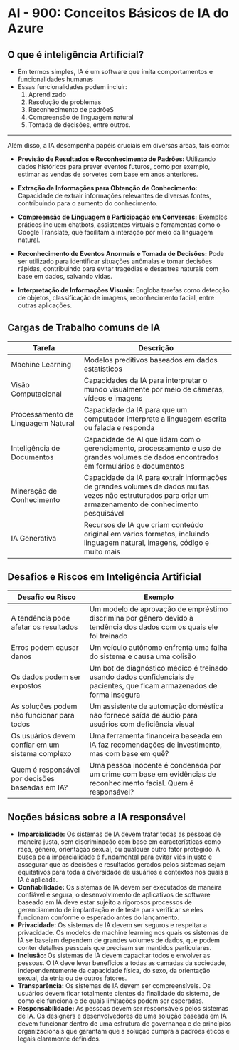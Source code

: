 # AI - 900: Conceitos Básicos de IA do Azure

## O que é inteligência Artificial?
- Em termos simples, IA é um software que imita comportamentos e funcionalidades humanas
- Essas funcionalidades podem incluir:
    1.  Aprendizado
    2. Resolução de problemas
    3. Reconhecimento de padrõeS
    4. Compreensão de linguagem natural
    5. Tomada de decisões, entre outros. 
--- 
Além disso, a IA desempenha papéis cruciais em diversas áreas, tais como:
- **Previsão de Resultados e Reconhecimento de Padrões:** Utilizando dados históricos para prever eventos futuros, como por exemplo, estimar as vendas de sorvetes com base em anos anteriores.

- **Extração de Informações para Obtenção de Conhecimento:** Capacidade de extrair informações relevantes de diversas fontes, contribuindo para o aumento do conhecimento.

- **Compreensão de Linguagem e Participação em Conversas:** Exemplos práticos incluem chatbots, assistentes virtuais e ferramentas como o Google Translate, que facilitam a interação por meio da linguagem natural.

- **Reconhecimento de Eventos Anormais e Tomada de Decisões:** Pode ser utilizado para identificar situações anômalas e tomar decisões rápidas, contribuindo para evitar tragédias e desastres naturais com base em dados, salvando vidas.

- **Interpretação de Informações Visuais:** Engloba tarefas como detecção de objetos, classificação de imagens, reconhecimento facial, entre outras aplicações.

## Cargas de Trabalho comuns de IA
|Tarefa | Descrição |
|----------|----------|
| Machine Learning  | Modelos preditivos baseados em dados estatísticos |
| Visão Computacional | Capacidades da IA para interpretar o mundo visualmente por meio de câmeras, vídeos e imagens |
| Processamento de Linguagem Natural | Capacidade da IA para que um computador interprete a linguagem escrita ou falada e responda | 
|Inteligência de Documentos | Capacidade de AI que lidam com o gerenciamento, processamento e uso de grandes volumes de dados encontrados em formulários e documentos |
| Mineração de Conhecimento | Capacidade da IA para extrair informações de grandes volumes de dados muitas vezes não estruturados para criar um armazenamento de conhecimento pesquisável |
| IA Generativa | Recursos de IA que criam conteúdo original em vários formatos, incluindo linguagem natural, imagens, código e muito mais |

## Desafios e Riscos em Inteligência Artificial

| Desafio ou Risco| Exemplo|
|---------------------------------------------------------------|--------------------------------------------------------------------|
| A tendência pode afetar os resultados| Um modelo de aprovação de empréstimo discrimina por gênero devido à tendência dos dados com os quais ele foi treinado|
| Erros podem causar danos | Um veículo autônomo enfrenta uma falha do sistema e causa uma colisão |
| Os dados podem ser expostos| Um bot de diagnóstico médico é treinado usando dados confidenciais de pacientes, que ficam armazenados de forma insegura  |
| As soluções podem não funcionar para todos | Um assistente de automação doméstica não fornece saída de áudio para usuários com deficiência visual |
| Os usuários devem confiar em um sistema complexo | Uma ferramenta financeira baseada em IA faz recomendações de investimento, mas com base em quê?   |
| Quem é responsável por decisões baseadas em IA? | Uma pessoa inocente é condenada por um crime com base em evidências de reconhecimento facial. Quem é responsável? |

## Noções básicas sobre a IA responsável
- **Imparcialidade:** Os sistemas de IA devem tratar todas as pessoas de maneira justa, sem discriminação com base em características como raça, gênero, orientação sexual, ou qualquer outro fator protegido. A busca pela imparcialidade é fundamental para evitar viés injusto e assegurar que as decisões e resultados gerados pelos sistemas sejam equitativos para toda a diversidade de usuários e contextos nos quais a IA é aplicada.
- **Confiabilidade:** Os sistemas de IA devem ser executados de maneira confiável e segura, o desenvolvimento de aplicativos de software baseado em IA deve estar sujeito a rigorosos processos de gerenciamento de implantação e de teste para verificar se eles funcionam conforme o esperado antes do lançamento.
- **Privacidade:** Os sistemas de IA devem ser seguros e respeitar a privacidade. Os modelos de machine learning nos quais os sistemas de IA se baseiam dependem de grandes volumes de dados, que podem conter detalhes pessoais que precisam ser mantidos particulares.
- **Inclusão:** Os sistemas de IA devem capacitar todos e envolver as pessoas. O IA deve levar benefícios a todas as camadas da sociedade, independentemente da capacidade física, do sexo, da orientação sexual, da etnia ou de outros fatores.
- **Transparência:** Os sistemas de IA devem ser compreensíveis. Os usuários devem ficar totalmente cientes da finalidade do sistema, de como ele funciona e de quais limitações podem ser esperadas.
- **Responsabilidade:** As pessoas devem ser responsáveis pelos sistemas de IA. Os designers e desenvolvedores de uma solução baseada em IA devem funcionar dentro de uma estrutura de governança e de princípios organizacionais que garantam que a solução cumpra a padrões éticos e legais claramente definidos.